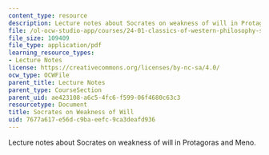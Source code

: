 ```yaml
---
content_type: resource
description: Lecture notes about Socrates on weakness of will in Protagoras and Meno.
file: /ol-ocw-studio-app/courses/24-01-classics-of-western-philosophy-spring-2016/7677a617e56dc9baeefc9ca3deafd936_MIT24_01S16_SES4.pdf
file_size: 109409
file_type: application/pdf
learning_resource_types:
- Lecture Notes
license: https://creativecommons.org/licenses/by-nc-sa/4.0/
ocw_type: OCWFile
parent_title: Lecture Notes
parent_type: CourseSection
parent_uid: ae423108-a6c5-4fc6-f599-06f4680c63c3
resourcetype: Document
title: Socrates on Weakness of Will
uid: 7677a617-e56d-c9ba-eefc-9ca3deafd936
---
```

Lecture notes about Socrates on weakness of will in Protagoras and Meno.